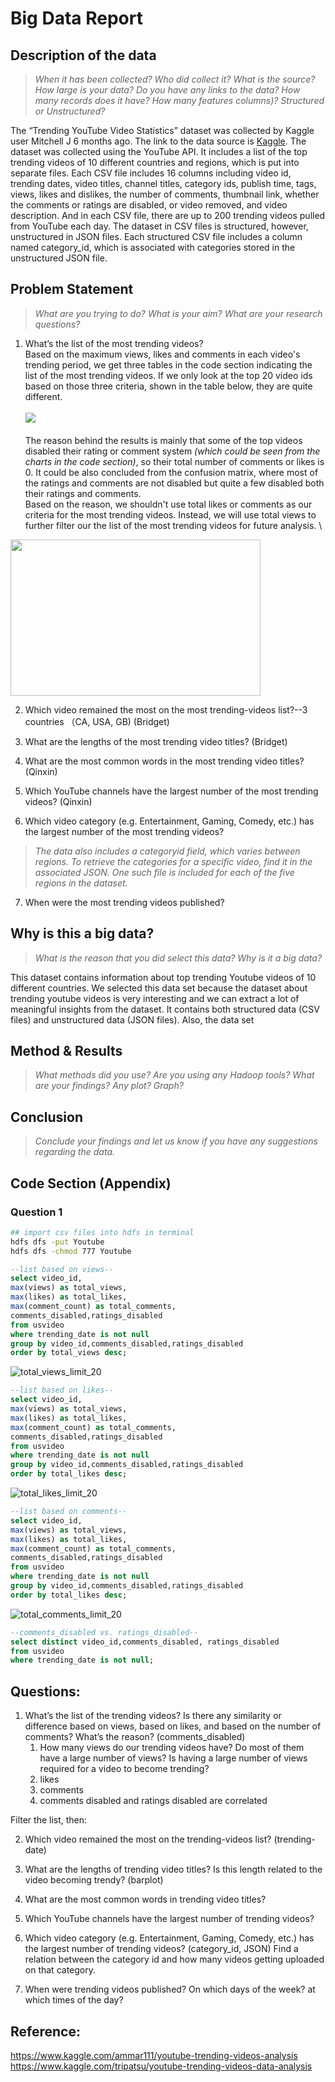 # Big Data Report
## Description of the data
> *When it has been collected? Who did collect it?  What is the source? How large is your data? Do you have any links to the data? How many records does it have? How many features columns)? Structured or Unstructured?* 

The “Trending YouTube Video Statistics” dataset was collected by Kaggle user Mitchell J 6 months ago. The link to the data source is [Kaggle](https://www.kaggle.com/datasnaek/youtube-new). The dataset was collected using the YouTube API. It includes a list of the top trending videos of 10 different countries and regions, which is put into separate files. Each CSV file includes 16 columns including video id, trending dates, video titles, channel titles, category ids, publish time, tags, views, likes and dislikes, the number of comments, thumbnail link, whether the comments or ratings are disabled, or video removed, and video description. And in each CSV file, there are up to 200 trending videos pulled from YouTube each day. The dataset in CSV files is structured, however, unstructured in JSON files. Each structured CSV file includes a column named category_id, which is associated with categories stored in the unstructured JSON file. 

## Problem Statement
> *What are you trying to do? What is your aim? What are your research questions?*

1. What’s the list of the most trending videos?\
Based on the maximum views, likes and comments in each video's trending period, we get three tables in the code section indicating the list of the most trending videos. If we only look at the top 20 video ids based on those three criteria, shown in the table below, they are quite different. \
\
![](https://i.imgur.com/LgkaeiV.png)\
\
The reason behind the results is mainly that some of the top videos disabled their rating or comment system *(which could be seen from the charts in the code section)*, so their total number of comments or likes is 0. It could be also concluded from the confusion matrix, where most of the ratings and comments are not disabled but quite a few disabled both their ratings and comments.\
Based on the reason, we shouldn't use total likes or comments as our criteria for the most trending videos. Instead, we will use total views to further filter our the list of the most trending videos for future analysis. 
\
<img src="https://raw.githubusercontent.com/aoyingxue/Colab_Notebooks/master/big_data_final/big_data_final_results/Confusion%20Matrix.png" width="400" height="250" />

2. Which video remained the most on the most trending-videos list?--3 countries （CA, USA, GB) (Bridget) 

3. What are the lengths of the most trending video titles? (Bridget) 

4. What are the most common words in the most trending video titles? (Qinxin) 

5. Which YouTube channels have the largest number of the most trending videos? (Qinxin)


6. Which video category (e.g. Entertainment, Gaming, Comedy, etc.) has the largest number of the most trending videos?
 
> *The data also includes a categoryid field, which varies between regions. To retrieve the categories for a specific video, find it in the associated JSON. One such file is included for each of the five regions in the dataset.*

7. When were the most trending videos published? 


## Why is this a big data?
> *What is the reason that you did select this data? Why is it a big data?*

This dataset contains information about top trending Youtube videos of 10 different countries. We selected this data set because the dataset about trending youtube videos is very interesting and we can extract a lot of meaningful insights from the dataset. It contains both structured data (CSV files) and unstructured data (JSON files). Also, the data set 


## Method & Results
> *What methods did you use? Are you using any Hadoop tools? What are your findings? Any plot? Graph?*


## Conclusion
> *Conclude your findings and let us know if you have any suggestions regarding the data.* 


## Code Section (Appendix)
### Question 1
```bash
## import csv files into hdfs in terminal
hdfs dfs -put Youtube 
hdfs dfs -chmod 777 Youtube
```
```sql
--list based on views--
select video_id,
max(views) as total_views,
max(likes) as total_likes,
max(comment_count) as total_comments,
comments_disabled,ratings_disabled
from usvideo 
where trending_date is not null
group by video_id,comments_disabled,ratings_disabled
order by total_views desc;
```
![total_views_limit_20](https://raw.githubusercontent.com/aoyingxue/Colab_Notebooks/master/big_data_final/big_data_final_results/total_views_limit_20.png)

```sql
--list based on likes--
select video_id,
max(views) as total_views,
max(likes) as total_likes,
max(comment_count) as total_comments,
comments_disabled,ratings_disabled
from usvideo 
where trending_date is not null
group by video_id,comments_disabled,ratings_disabled
order by total_likes desc;
```
![total_likes_limit_20](https://raw.githubusercontent.com/aoyingxue/Colab_Notebooks/master/big_data_final/big_data_final_results/total_likes_limit_20.png)

```sql
--list based on comments--
select video_id,
max(views) as total_views,
max(likes) as total_likes,
max(comment_count) as total_comments,
comments_disabled,ratings_disabled
from usvideo 
where trending_date is not null
group by video_id,comments_disabled,ratings_disabled
order by total_likes desc;
```
![total_comments_limit_20](https://raw.githubusercontent.com/aoyingxue/Colab_Notebooks/master/big_data_final/big_data_final_results/total_comments_limit_20.png)

```sql
--comments_disabled vs. ratings_disabled--
select distinct video_id,comments_disabled, ratings_disabled
from usvideo
where trending_date is not null;
```

## Questions: 
1. What’s the list of the trending videos? Is there any similarity or difference based on views, based on likes, and based on the number of comments? What’s the reason? (comments_disabled)
    1. How many views do our trending videos have? Do most of them have a large number of views? Is having a large number of views required for a video to become trending?
    2. likes
    3. comments
    4. comments disabled and ratings disabled are correlated

Filter the list, then:
 
2. Which video remained the most on the trending-videos list? (trending-date)

4. What are the lengths of trending video titles? Is this length related to the video becoming trendy? (barplot)

4. What are the most common words in trending video titles?

5. Which YouTube channels have the largest number of trending videos?

6. Which video category (e.g. Entertainment, Gaming, Comedy, etc.) has the largest number of trending videos? (category_id, JSON) Find a relation between the category id and how many videos getting uploaded on that category.

7. When were trending videos published? On which days of the week? at which times of the day?


## Reference: 
https://www.kaggle.com/ammar111/youtube-trending-videos-analysis
https://www.kaggle.com/tripatsu/youtube-trending-videos-data-analysis
